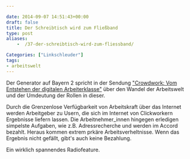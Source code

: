 ```yaml
---

date: 2014-09-07 14:51:43+00:00
draft: false
title: Der Schreibtisch wird zum Fließband
type: post
aliases:
    -  /37-der-schreibtisch-wird-zum-fliessband/

Categories: ["Linkschleuder"]
tags:
- arbeitswelt
---
```


Der Generator auf Bayern 2 spricht in der Sendung ["Crowdwork: Vom Entstehen der digitalen Arbeiterklasse"](http://www.br.de/radio/bayern2/sendungen/zuendfunk/kolumnen-sendungen/generator/crowdworking-digitale-arbeiterklasse-100.html) über den Wandel der Arbeitswelt und der Umdeutung der Rollen in dieser.

Durch die Grenzenlose Verfügbarkeit von Arbeitskraft über das Internet werden Arbeitgeber zu Usern, die sich im Internet von Clickworkern Ergebnisse liefern lassen. Die Arbeitnehmer_innen hingegen erledigen simpelste Aufgaben, wie z.B. Adressrecherche und werden im Accord bezahlt. Heraus kommen extrem prkäre Arbeitsverheltnisse. Wenn das Ergebnis nicht gefällt, gibt's auch keine Bezahlung.

Ein wirklich spannendes Radiofeature.
